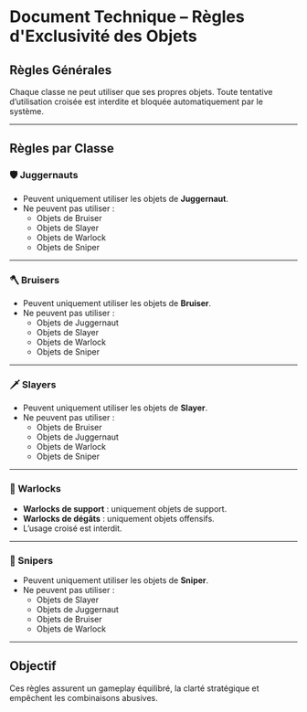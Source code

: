 
# Document Technique – Règles d'Exclusivité des Objets

## Règles Générales

Chaque classe ne peut utiliser que ses propres objets. Toute tentative d’utilisation croisée est interdite et bloquée automatiquement par le système.

---

## Règles par Classe

### 🛡️ Juggernauts
- Peuvent uniquement utiliser les objets de **Juggernaut**.
- Ne peuvent pas utiliser :
  - Objets de Bruiser
  - Objets de Slayer
  - Objets de Warlock
  - Objets de Sniper

---

### 🪓 Bruisers
- Peuvent uniquement utiliser les objets de **Bruiser**.
- Ne peuvent pas utiliser :
  - Objets de Juggernaut
  - Objets de Slayer
  - Objets de Warlock
  - Objets de Sniper

---

### 🗡️ Slayers
- Peuvent uniquement utiliser les objets de **Slayer**.
- Ne peuvent pas utiliser :
  - Objets de Bruiser
  - Objets de Juggernaut
  - Objets de Warlock
  - Objets de Sniper

---

### 🔮 Warlocks
- **Warlocks de support** : uniquement objets de support.
- **Warlocks de dégâts** : uniquement objets offensifs.
- L’usage croisé est interdit.

---

### 🔫 Snipers
- Peuvent uniquement utiliser les objets de **Sniper**.
- Ne peuvent pas utiliser :
  - Objets de Slayer
  - Objets de Juggernaut
  - Objets de Bruiser
  - Objets de Warlock

---

## Objectif

Ces règles assurent un gameplay équilibré, la clarté stratégique et empêchent les combinaisons abusives.
